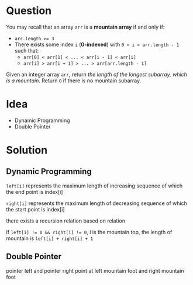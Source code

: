 # Question

You may recall that an array `arr` is a **mountain array** if and only if:

- `arr.length >= 3`
- There exists some index `i` (**0-indexed**) with `0 < i < arr.length - 1` such that:
  - `arr[0] < arr[1] < ... < arr[i - 1] < arr[i]`
  - `arr[i] > arr[i + 1] > ... > arr[arr.length - 1]`

Given an integer array `arr`, return *the length of the longest subarray, which is a mountain*. Return `0` if there is no mountain subarray.

# Idea

- Dynamic Programming
- Double Pointer

# Solution

## Dynamic Programming

`left[i]` represents the maximum length of increasing sequence of which the end point is index[i]

`right[i]` represents the maximum length of decreasing sequence of which the start point is index[i]

there exists a recursion relation based on relation

If `left[i] != 0 && right[i] != 0`, i is the mountain top, the length of mountain is `left[i] + right[i] + 1`

## Double Pointer

pointer left and pointer right point at left mountain foot and right mountain foot